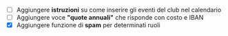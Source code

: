 - [ ] Aggiungere **istruzioni** su come inserire gli eventi del club nel calendario
- [ ] Aggiungere voce **"quote annuali"** che risponde con costo e IBAN
- [x] Aggiungere funzione di **spam** per determinati ruoli